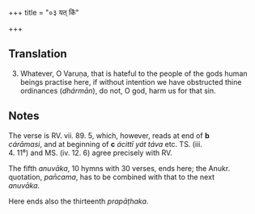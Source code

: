 +++
title = "०३ यत् किं"

+++
## Translation
3. Whatever, O Varuṇa, that is hateful to the people of the gods human  
beings practise here, if without intention we have obstructed thine  
ordinances (*dhármān*), do not, O god, harm us for that sin.

## Notes
The verse is RV. vii. 89. 5, which, however, reads at end of **b**  
*cárāmasi*, and at beginning of **c** *ácittī yát táva* etc. TS. (iii.  
4. 11⁶) and MS. (iv. 12. 6) agree precisely with RV.  
  
The fifth *anuvāka*, 10 hymns with 30 verses, ends here; the Anukr.  
quotation, *pan̄cama*, has to be combined with that to the next  
*anuvāka*.  
  
Here ends also the thirteenth *prapāṭhaka*.
